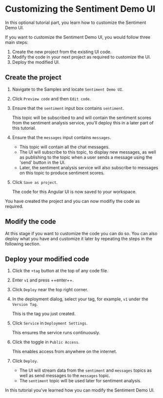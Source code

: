 # Customizing the Sentiment Demo UI

In this optional tutorial part, you learn how to customize the Sentiment Demo UI.

If you want to customize the Sentiment Demo UI, you would follow three main steps:

1. Create the new project from the existing UI code.
2. Modify the code in your next project as required to customize the UI.
3. Deploy the modified UI.

## Create the project

1. Navigate to the Samples and locate `Sentiment Demo UI`.

2. Click `Preview code` and then `Edit code`.

3. Ensure that the `sentiment` input box contains `sentiment`.

	This topic will be subscribed to and will contain the sentiment scores from the sentiment analysis service, you'll deploy this in a later part of this tutorial.

3. Ensure that the `messages` input contains `messages`.

	- This topic will contain all the chat messages.
	- The UI will subscribe to this topic, to display new messages, as well as publishing to the topic when a user sends a message using the 'send' button in the UI.
	- Later, the sentiment analysis service will also subscribe to messages on this topic to produce sentiment scores.

3. Click `Save as project`. 

	The code for this Angular UI is now saved to your workspace.

You have created the project and you can now modifiy the code as required.

## Modify the code

At this stage if you want to customize the code you can do so. You can also deploy what you have and customize it later by repeating the steps in the following section.

## Deploy your modified code

1. Click the `+tag` button at the top of any code file.

2. Enter `v1` and press ++enter++.

3. Click `Deploy` near the top right corner.

4. In the deployment dialog, select your tag, for example, `v1` under the `Version Tag`.
	
	This is the tag you just created.

5. Click `Service` in `Deployment Settings`.
	
	This ensures the service runs continuously.

6. Click the toggle in `Public Access`.

	This enables access from anywhere on the internet.

7. Click `Deploy`.
	
	- The UI will stream data from the `sentiment` and `messages` topics as well as send messages to the `messages` topic.
	- The `sentiment` topic will be used later for sentiment analysis.

In this tutorial you've learned how you can modify the Sentiment Demo UI.
